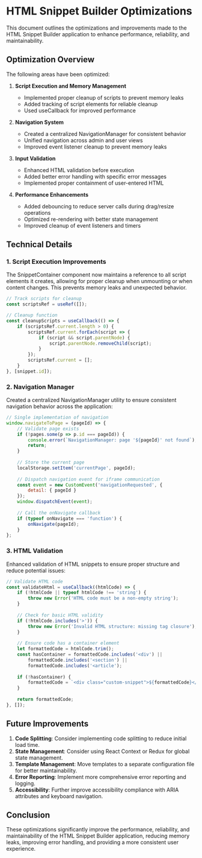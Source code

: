 # HTML Snippet Builder Optimizations

This document outlines the optimizations and improvements made to the HTML Snippet Builder application to enhance performance, reliability, and maintainability.

## Optimization Overview

The following areas have been optimized:

1. **Script Execution and Memory Management**
   - Implemented proper cleanup of scripts to prevent memory leaks
   - Added tracking of script elements for reliable cleanup
   - Used useCallback for improved performance

2. **Navigation System**
   - Created a centralized NavigationManager for consistent behavior
   - Unified navigation across admin and user views
   - Improved event listener cleanup to prevent memory leaks

3. **Input Validation**
   - Enhanced HTML validation before execution
   - Added better error handling with specific error messages
   - Implemented proper containment of user-entered HTML

4. **Performance Enhancements**
   - Added debouncing to reduce server calls during drag/resize operations
   - Optimized re-rendering with better state management
   - Improved cleanup of event listeners and timers

## Technical Details

### 1. Script Execution Improvements

The SnippetContainer component now maintains a reference to all script elements it creates, allowing for proper cleanup when unmounting or when content changes. This prevents memory leaks and unexpected behavior.

```javascript
// Track scripts for cleanup
const scriptsRef = useRef([]);

// Cleanup function
const cleanupScripts = useCallback(() => {
    if (scriptsRef.current.length > 0) {
        scriptsRef.current.forEach(script => {
            if (script && script.parentNode) {
                script.parentNode.removeChild(script);
            }
        });
        scriptsRef.current = [];
    }
}, [snippet.id]);
```

### 2. Navigation Manager

Created a centralized NavigationManager utility to ensure consistent navigation behavior across the application:

```javascript
// Single implementation of navigation
window.navigateToPage = (pageId) => {
    // Validate page exists
    if (!pages.some(p => p.id === pageId)) {
        console.error(`NavigationManager: page '${pageId}' not found`);
        return;
    }
    
    // Store the current page
    localStorage.setItem('currentPage', pageId);
    
    // Dispatch navigation event for iframe communication
    const event = new CustomEvent('navigationRequested', { 
        detail: { pageId } 
    });
    window.dispatchEvent(event);
    
    // Call the onNavigate callback
    if (typeof onNavigate === 'function') {
        onNavigate(pageId);
    }
};
```

### 3. HTML Validation

Enhanced validation of HTML snippets to ensure proper structure and reduce potential issues:

```javascript
// Validate HTML code
const validateHtml = useCallback((htmlCode) => {
    if (!htmlCode || typeof htmlCode !== 'string') {
        throw new Error('HTML code must be a non-empty string');
    }
    
    // Check for basic HTML validity
    if (!htmlCode.includes('>')) {
        throw new Error('Invalid HTML structure: missing tag closure');
    }
    
    // Ensure code has a container element
    let formattedCode = htmlCode.trim();
    const hasContainer = formattedCode.includes('<div') || 
        formattedCode.includes('<section') || 
        formattedCode.includes('<article');
    
    if (!hasContainer) {
        formattedCode = `<div class="custom-snippet">${formattedCode}</div>`;
    }
    
    return formattedCode;
}, []);
```

## Future Improvements

1. **Code Splitting**: Consider implementing code splitting to reduce initial load time.
2. **State Management**: Consider using React Context or Redux for global state management.
3. **Template Management**: Move templates to a separate configuration file for better maintainability.
4. **Error Reporting**: Implement more comprehensive error reporting and logging.
5. **Accessibility**: Further improve accessibility compliance with ARIA attributes and keyboard navigation.

## Conclusion

These optimizations significantly improve the performance, reliability, and maintainability of the HTML Snippet Builder application, reducing memory leaks, improving error handling, and providing a more consistent user experience. 